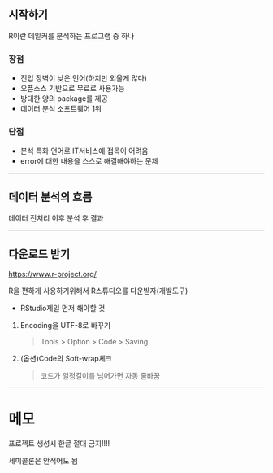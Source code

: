 ## 시작하기

R이란 데잍커를 분석하는 프로그램 중 하나

### 장점

- 진입 장벽이 낮은 언어(하지만 외울게 많다)
- 오픈소스 기반으로 무료로 사용가능
- 방대한 양의 package를 제공
- 데이터 분석 소프트웨어 1위

### 단점

- 분석 특화 언어로 IT서비스에 접목이 어려움
- error에 대한 내용을 스스로 해결해야하는 문제

---

## 데이터 분석의 흐름

데이터 전처리 이후 분석 후 결과

---

## 다운로드 받기

https://www.r-project.org/

R을 편하게 사용하기위해서 R스튜디오를 다운받자(개발도구)

- RStudio제일 먼저 해야할 것

1. Encoding을 UTF-8로 바꾸기
   > Tools > Option > Code > Saving
2. (옵션)Code의 Soft-wrap체크
   > 코드가 일정길이를 넘어가면 자동 줄바꿈

---

# 메모

프로젝트 생성시 한글 절대 금지!!!!

세미콜론은 안적어도 됨
